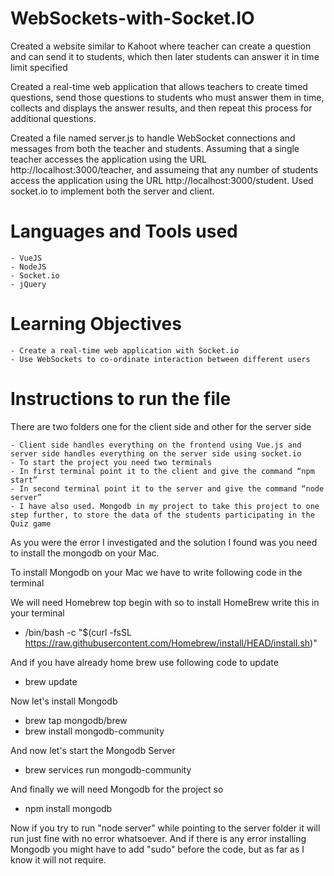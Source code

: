 # WebSockets-with-Socket.IO
Created a website similar to Kahoot where teacher can create a question and can send it to students, which then later students can answer it in time limit specified

Created a real-time web application that allows teachers to create timed questions, send those questions to students who must answer them in time, collects and displays the answer results, and then repeat this process for additional questions.

Created a file named server.js to handle WebSocket connections and messages from both the teacher and students. Assuming that a single teacher accesses the application using the URL http://localhost:3000/teacher, and assumeing that any number of students access the application using the URL http://localhost:3000/student.
Used socket.io to implement both the server and client.

# Languages and Tools used
    - VueJS
    - NodeJS
    - Socket.io
    - jQuery
 
 # Learning Objectives
    - Create a real-time web application with Socket.io
    - Use WebSockets to co-ordinate interaction between different users

# Instructions to run the file

There are two folders one for the client side and other for the server side

	- Client side handles everything on the frontend using Vue.js and server side handles everything on the server side using socket.io
	- To start the project you need two terminals 
	- In first terminal point it to the client and give the command “npm start”
	- In second terminal point it to the server and give the command “node server”
	- I have also used. Mongodb in my project to take this project to one step further, to store the data of the students participating in the Quiz game

As you were the error I investigated and the solution I found was you need to install the mongodb on your Mac.

To install Mongodb on your Mac we have to write following code in the terminal

We will need Homebrew top begin with so to install HomeBrew write this in your terminal
- /bin/bash -c "$(curl -fsSL https://raw.githubusercontent.com/Homebrew/install/HEAD/install.sh)"

And if you have already home brew use following code to update
- brew update

Now let's install Mongodb
- brew tap mongodb/brew
- brew install mongodb-community

And now let's start the Mongodb Server
- brew services run mongodb-community

And finally we will need Mongodb for the project so
- npm install mongodb


Now if you try to run "node server" while pointing to the server folder it will run just fine with no error whatsoever. And if there is any error installing Mongodb you might have to add "sudo" before the code, but as far as I know it will not require.
